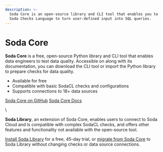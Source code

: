 ```yaml
---
description: >-
  Soda Core is an open-source library and CLI tool that enables you to use the
  Soda Checks Language to turn user-defined input into SQL queries.
---
```


# Soda Core

**Soda Core** is a free, open-source Python library and CLI tool that enables data engineers to test data quality. Accessible on along with its documentation, you can download the CLI tool or import the Python library to prepare checks for data quality.

* Available for free
* Compatible with basic SodaCL checks and configurations
* Supports connections to 18+ data sources

[Soda Core on GitHub](https://github.com/sodadata/soda-core)     [Soda Core Docs](https://github.com/sodadata/soda-core/blob/main/docs/overview-main.md)

\


**Soda Library**, an extension of Soda Core, enables users to connect to Soda Cloud and is compatible with complex SodaCL checks, and offers other features and functionality not available with the open-source tool.

[Install Soda Library](quick-start-sip/install.md) for a free, 45-day trial, or [migrate from Soda Core](quick-start-sip/upgrade.md#migrate-from-soda-core) to Soda Library without changing checks or data source connections.
